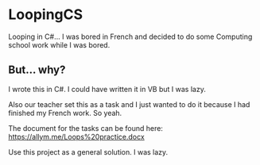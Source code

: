 # LoopingCS
Looping in C#... I was bored in French and decided to do some Computing school work while I was bored.

## But... why?
I wrote this in C#. I could have written it in VB but I was lazy.

Also our teacher set this as a task and I just wanted to do it because I had finished my French work. So yeah.

The document for the tasks can be found here: https://allym.me/Loops%20practice.docx

Use this project as a general solution. I was lazy.
